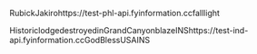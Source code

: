 RubickJakirohttps://test-phl-api.fyinformation.ccfalllight

HistoriclodgedestroyedinGrandCanyonblazeINShttps://test-ind-api.fyinformation.ccGodBlessUSAINS
